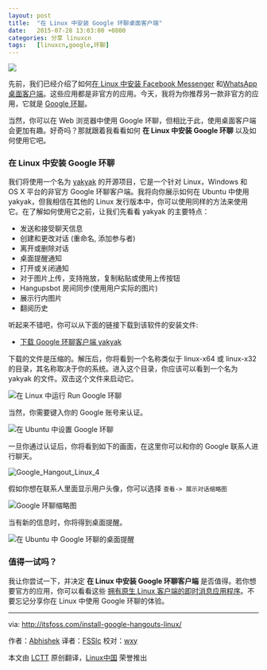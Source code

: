 ```yaml
---
layout: post
title:	"在 Linux 中安装 Google 环聊桌面客户端"
date:	2015-07-28 13:03:00 +0800 
categories:	分享 linuxcn 
tags:	[linuxcn,google,环聊]
---
```



![](/Asserts/Images//attachment/album/201507/28/000548px0dmcbxgwtjlljl.jpg)


先前，我们已经介绍了如何[在 Linux 中安装 Facebook Messenger](http://itsfoss.com/facebook-messenger-linux/) 和[WhatsApp 桌面客户端](http://itsfoss.com/whatsapp-linux-desktop/)。这些应用都是非官方的应用。今天，我将为你推荐另一款非官方的应用，它就是 [Google 环聊](http://www.google.com/+/learnmore/hangouts/)。


当然，你可以在 Web 浏览器中使用 Google 环聊，但相比于此，使用桌面客户端会更加有趣。好奇吗？那就跟着我看看如何 **在 Linux 中安装 Google 环聊** 以及如何使用它吧。


### 在 Linux 中安装 Google 环聊


我们将使用一个名为 [yakyak](https://github.com/yakyak/yakyak) 的开源项目，它是一个针对 Linux，Windows 和 OS X 平台的非官方 Google 环聊客户端。我将向你展示如何在 Ubuntu 中使用 yakyak，但我相信在其他的 Linux 发行版本中，你可以使用同样的方法来使用它。在了解如何使用它之前，让我们先看看 yakyak 的主要特点：


* 发送和接受聊天信息
* 创建和更改对话 (重命名, 添加参与者)
* 离开或删除对话
* 桌面提醒通知
* 打开或关闭通知
* 对于图片上传，支持拖放，复制粘贴或使用上传按钮
* Hangupsbot 房间同步(使用用户实际的图片)
* 展示行内图片
* 翻阅历史


听起来不错吧，你可以从下面的链接下载到该软件的安装文件:


* [下载 Google 环聊客户端 yakyak](https://github.com/yakyak/yakyak)


下载的文件是压缩的。解压后，你将看到一个名称类似于 linux-x64 或 linux-x32 的目录，其名称取决于你的系统。进入这个目录，你应该可以看到一个名为 yakyak 的文件。双击这个文件来启动它。


![在 Linux 中运行 Run Google 环聊](/Asserts/Images//attachment/album/201507/28/000548zwny7tgy7ngwzxto.jpg)


当然，你需要键入你的 Google 账号来认证。


![在 Ubuntu 中设置 Google 环聊](/Asserts/Images//attachment/album/201507/28/000549wopogeoz5ho4hbnx.jpg)


一旦你通过认证后，你将看到如下的画面，在这里你可以和你的 Google 联系人进行聊天。


![Google_Hangout_Linux_4](/Asserts/Images//attachment/album/201507/28/000549j5xtt11p6v9tum8f.jpg)


假如你想在联系人里面显示用户头像，你可以选择 `查看-> 展示对话缩略图`


![Google 环聊缩略图](/Asserts/Images//attachment/album/201507/28/000549q60w6jwswsvj0wgw.jpg)


当有新的信息时，你将得到桌面提醒。


![在 Ubuntu 中 Google 环聊的桌面提醒](/Asserts/Images//attachment/album/201507/28/000550tp0z3ccsseqie3q3.jpg)


### 值得一试吗？


我让你尝试一下，并决定 **在 Linux 中安装 Google 环聊客户端** 是否值得。若你想要官方的应用，你可以看看这些 [拥有原生 Linux 客户端的即时消息应用程序](http://itsfoss.com/best-messaging-apps-linux/)。不要忘记分享你在 Linux 中使用 Google 环聊的体验。




---


via: <http://itsfoss.com/install-google-hangouts-linux/>


作者：[Abhishek](http://itsfoss.com/author/abhishek/) 译者：[FSSlc](https://github.com/FSSlc) 校对：[wxy](https://github.com/wxy)


本文由 [LCTT](https://github.com/LCTT/TranslateProject) 原创翻译，[Linux中国](https://linux.cn/) 荣誉推出
